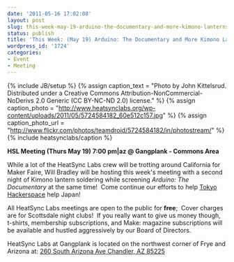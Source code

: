 ```yaml
---
date: '2011-05-16 17:02:08'
layout: post
slug: this-week-may-19-arduino-the-documentary-and-more-kimono-lanterns
status: publish
title: 'This Week: (May 19) Arduino: The Documentary and More Kimono Lanterns!'
wordpress_id: '1724'
categories:
- Event
- Meeting
---
```


{% include JB/setup %}
{% assign caption_text = "Photo by John Kittelsrud.  Distributed under a Creative Commons Attribution-NonCommercial-NoDerivs 2.0 Generic (CC BY-NC-ND 2.0) license." %}
{% assign caption_photo = "http://www.heatsynclabs.org/wp-content/uploads/2011/05/5724584182_60e512c157.jpg" %}
{% assign caption_photo_url = "http://www.flickr.com/photos/teamdroid/5724584182/in/photostream/" %}
{% include heatsynclabs/caption %}

**HSL Meeting (Thurs May 19) 7:00 pm|az @ Gangplank - Commons Area**

While a lot of the HeatSync Labs crew will be trotting around California for Maker Faire, Will Bradley will be hosting this week's meeting with a second night of Kimono lantern soldering while screening _Arduino: The Documentary_ at the same time!  Come continue our efforts to help [Tokyo Hackerspace](http://www.tokyohackerspace.org/) help Japan!

All HeatSync Labs meetings are open to the public for **free**;  Cover charges are for Scottsdale night clubs!  If you really want to give us money though, t-shirts, membership subscriptions, and Make: magazine subscriptions will be available and hustled aggressively by our Board of Directors.

HeatSync Labs at Gangplank is located on the northwest corner of Frye and Arizona at:
[260 South Arizona Ave
Chandler, AZ 85225](http://maps.google.com/maps?f=q&source=s_q&hl=en&geocode=&q=260+south+arizona+avenue+chandler+az&sll=33.30078,-111.840713&sspn=0.008035,0.010021&ie=UTF8&hq=&hnear=260+S+Arizona+Ave,+Chandler,+Maricopa,+Arizona+85225&ll=33.299615,-111.841915&spn=0.008035,0.010021&z=16)
